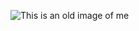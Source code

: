 ![This is an old image of me](https://media-exp1.licdn.com/dms/image/C5603AQHsuJgeeD7MQA/profile-displayphoto-shrink_200_200/0/1517767157406?e=1615420800&v=beta&t=ojroTZGEeOOYqkq3QK4Lfj5wEPQumVDTmFdFx5Ri5X8)
